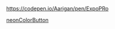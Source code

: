 

https://codepen.io/Aarigan/pen/ExpoPRo


[neonColorButton](https://user-images.githubusercontent.com/52601835/214217806-37e7baf3-2fbb-4817-b8ae-f49a670b5207.png)
